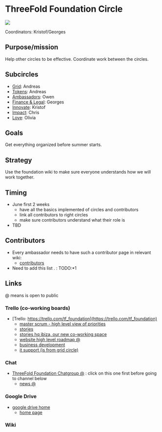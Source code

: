 # ThreeFold Foundation Circle

![](https://images.unsplash.com/photo-1461770354136-8f58567b617a?ixlib=rb-0.3.5&ixid=eyJhcHBfaWQiOjEyMDd9&s=bfbf7a2299bb40a5b2fee8c05e47bcb7&auto=format&fit=crop&w=2100&q=80)

Coordinators: Kristof/Georges

## Purpose/mission

Help other circles to be effective.
Coordinate work between the circles.

## Subcircles

- [Grid](grid/grid.md): Andreas
- [Tokens](tokens/tokens.md): Andreas
- [Ambassadors](ambassadors/ambassadors.md): Owen
- [Finance & Legal](finance_legal/finance_legal.md): Georges
- [Innovate](innovate/innovate.md): Kristof
- [Impact](impact/impact.md): Chris
- [Love](love/love.md): Olivia

## Goals

Get everything organized before summer starts.

## Strategy

Use the foundation wiki to make sure everyone understands how we will work together.

## Timing

- June first 2 weeks
   - have all the basics implemented of circles and contributors
   - link all contributors to right circles
   - make sure contributors understand what their role is
 - TBD

## Contributors

- Every ambassador needs to have such a contributor page in relevant wiki:
   - [contributors](https://github.com/threefoldfoundation/info_foundation/tree/master/docs/contributors)
- Need to add this list . : TODO:*1 

## Links

@ means is open to public

### Trello (co-working boards)

- [Trello: https://trello.com/tf_foundation](https://trello.com/tf_foundation)
    - [master scrum - high level view of priorities](https://trello.com/b/GgxRFeHn/tfmasterscrum)
    - [stories](https://trello.com/b/XrntkDvy/tfstories)
    - [stories hq ibiza, our new co-working space](https://trello.com/b/7sSeLOOu/tfstorieshqibiza)
    - [website high level roadmap @](https://trello.com/invite/b/CfIT7n9B/eb2e9f6ea28a1e46baeba0de5335cfeb/tfwebhighlevelroadmap)
    - [business development](https://trello.com/b/ppTVxCcO/tffunnel)
    - [it support (is from grid circle)](https://trello.com/b/BckFlTJ0/tfsupportit)

### Chat

- [ThreeFold Foundation Chatgroup @](https://chat.grid.tf/signup_user_complete/?id=wpz16r964bdnuqxc5p7kn5upmo) : click on this one first before going to channel below
   - [news @](https://chat.grid.tf/threefold/channels/town-square)
   
### Google Drive

- [google drive home](https://drive.google.com/drive/folders/1ygSc9mKaJJq-mw30zbfmikUWXO73m0kl)
    - [home page](https://docs.google.com/document/d/1ixKZklZj21tRWBFlaxO8j0Sdm9Liyd1kjYTeAB6fZog/edit)

### Wiki

[](itenv/wiki_sites_toc.md ':include')

[](itenv/web_sites_toc.md ':include')



